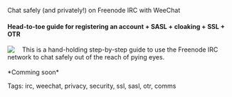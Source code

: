 Chat safely (and privately!) on Freenode IRC with WeeChat

<h4>Head-to-toe guide for registering an account + SASL + cloaking + SSL + OTR</h4>

<img src="https://raw.githubusercontent.com/i90rr/i90rr.github.io/master/resources/img/weechat.png" border="0"  align="left" style="margin-right: 17px">
This is a hand-holding step-by-step guide to use the Freenode IRC network to chat safely out of the reach of pying eyes.
<br><br>
*Comming soon*

Tags: irc, weechat, privacy, security, ssl, sasl, otr, comms
